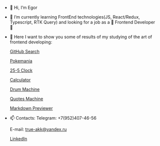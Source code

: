 - 👋 Hi, I’m Egor
- 🌱 I’m currently learning FrontEnd technologies(JS, React/Redux, Typescript, RTK Query) and looking for a job as a 💞️ Frontend Developer 💞️
- 👀 Here I want to show you some of results of my studying of the art of frontend developing:

  [GitHub Search](https://must4ch3z.github.io/Github-Search/)
  
  [Pokemania](https://must4ch3z.github.io/Pokemania/)
  
  [25-5 Clock](https://must4ch3z.github.io/25-5-Clock/)
  
  [Calculator](https://must4ch3z.github.io/Calculator/)
  
  [Drum Machine](https://must4ch3z.github.io/Drum-Machine/)
  
  [Quotes Machine](https://must4ch3z.github.io/Quotes-Machine/)
  
  [Markdown Previewer](https://must4ch3z.github.io/Markdown-Previewer/)
- 📫 Contacts: 
  Telegram: +7(952)407-46-56
  
  E-mail: true-akk@yandex.ru
  
  [LinkedIn](https://www.linkedin.com/in/egor-13884125a/)
